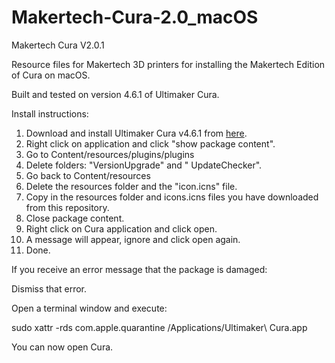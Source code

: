 # Makertech-Cura-2.0_macOS

Makertech Cura V2.0.1

Resource files for Makertech 3D printers for installing the Makertech Edition of Cura on macOS.

Built and tested on version 4.6.1 of Ultimaker Cura.

Install instructions:
1. Download and install Ultimaker Cura v4.6.1 from [here](https://github.com/Ultimaker/Cura/releases/tag/4.6.1).
2. Right click on application and click "show package content".
3. Go to Content/resources/plugins/plugins
4. Delete folders: "VersionUpgrade" and " UpdateChecker".
5. Go back to Content/resources
6. Delete the resources folder and the "icon.icns" file.
7. Copy in the resources folder and icons.icns files you have downloaded from this repository.
8. Close package content.
9. Right click on Cura application and click open.
10. A message will appear, ignore and click open again.
11. Done.

If you receive an error message that the package is damaged:

Dismiss that error.

Open a terminal window and execute:

sudo xattr -rds com.apple.quarantine /Applications/Ultimaker\ Cura.app

You can now open Cura.
